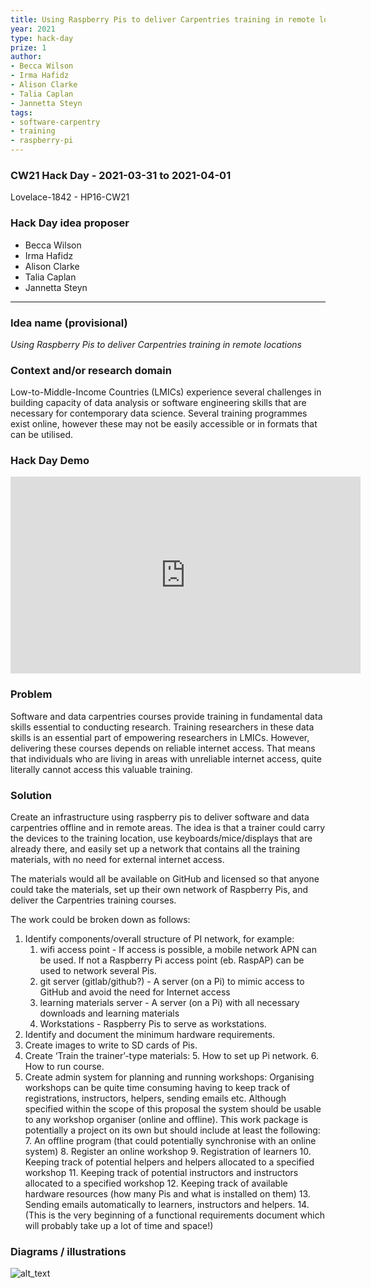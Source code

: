 ```yaml
---
title: Using Raspberry Pis to deliver Carpentries training in remote locations
year: 2021
type: hack-day
prize: 1
author:
- Becca Wilson
- Irma Hafidz
- Alison Clarke
- Talia Caplan
- Jannetta Steyn
tags:
- software-carpentry
- training
- raspberry-pi
---
```


### CW21 Hack Day - 2021-03-31 to 2021-04-01

Lovelace-1842 - HP16-CW21


### **Hack Day idea proposer**

* Becca Wilson
* Irma Hafidz
* Alison Clarke
* Talia Caplan
* Jannetta Steyn

---


### **Idea name (provisional)**

_Using Raspberry Pis to deliver Carpentries training in remote locations_


### **Context and/or research domain**


Low-to-Middle-Income Countries (LMICs) experience several challenges in building capacity of data analysis or software engineering skills that are necessary for contemporary data science. Several training programmes exist online, however these may not be easily accessible or in formats that can be utilised.

### **Hack Day Demo**

<iframe width="560" height="315" src="https://www.youtube.com/embed/6VKE7hLn9MU" title="YouTube video player" frameborder="0" allow="accelerometer; autoplay; clipboard-write; encrypted-media; gyroscope; picture-in-picture; web-share" allowfullscreen></iframe>

### **Problem**

Software and data carpentries courses provide training in fundamental data skills essential to conducting research. Training researchers in these data skills is an essential part of empowering researchers in LMICs. However, delivering these courses depends on reliable internet access. That means that individuals who are living in areas with unreliable internet access, quite literally cannot access this valuable training.

### **Solution**

Create an infrastructure using raspberry pis to deliver software and data carpentries offline and in remote areas. The idea is that a trainer could carry the devices to the training location, use keyboards/mice/displays that are already there, and easily set up a network that contains all the training materials, with no need for external internet access.

The materials would all be available on GitHub and licensed so that anyone could take the materials, set up their own network of Raspberry Pis, and deliver the Carpentries training courses.

The work could be broken down as follows:

1. Identify components/overall structure of PI network, for example: 
    1. wifi access point - If access is possible, a mobile network APN can be used. If not a Raspberry Pi access point (eb. RaspAP) can be used to network several Pis.
    2. git server (gitlab/github?) - A server (on a Pi) to mimic access to GitHub and avoid the need for Internet access
    3. learning materials server - A server (on a Pi) with all necessary downloads and learning materials
    4. Workstations - Raspberry Pis to serve as workstations.
2. Identify and document the minimum hardware requirements.
3. Create images to write to SD cards of Pis.
4. Create ‘Train the trainer’-type materials:
    5. How to set up Pi network.
    6. How to run course.
5. Create admin system for planning and running workshops: Organising workshops can be quite time consuming having to keep track of registrations, instructors, helpers, sending emails etc. Although specified within the scope of this proposal the system should be usable to any workshop organiser (online and offline). This work package is potentially a project on its own but should include at least the following:
    7. An offline program (that could potentially synchronise with an online system)
    8. Register an online workshop
    9. Registration of learners
    10. Keeping track of potential helpers and helpers allocated to a specified workshop
    11. Keeping track of potential instructors and instructors allocated to a specified workshop
    12. Keeping track of available hardware resources (how many Pis and what is installed on them)
    13. Sending emails automatically to learners, instructors and helpers.
    14. (This is the very beginning of a functional requirements document which will probably take up a lot of time and space!)


### **Diagrams / illustrations**

![alt_text](../images/RPi_Carpentry_Remote_1.png "image_tooltip")

